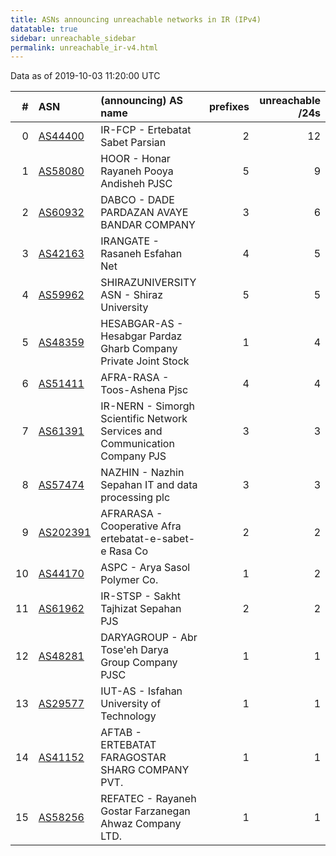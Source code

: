 ```yaml
---
title: ASNs announcing unreachable networks in IR (IPv4)
datatable: true
sidebar: unreachable_sidebar
permalink: unreachable_ir-v4.html
---
```


Data as of 2019-10-03 11:20:00 UTC


<div class="datatable-begin"></div>

|   # | ASN                                      | (announcing) AS name                                                        |   prefixes |   unreachable /24s |
|----:|:-----------------------------------------|:----------------------------------------------------------------------------|-----------:|-------------------:|
|   0 | [AS44400](unreachable_AS44400-v4.html)   | IR-FCP - Ertebatat Sabet Parsian                                            |          2 |                 12 |
|   1 | [AS58080](unreachable_AS58080-v4.html)   | HOOR - Honar Rayaneh Pooya Andisheh PJSC                                    |          5 |                  9 |
|   2 | [AS60932](unreachable_AS60932-v4.html)   | DABCO - DADE PARDAZAN AVAYE BANDAR COMPANY                                  |          3 |                  6 |
|   3 | [AS42163](unreachable_AS42163-v4.html)   | IRANGATE - Rasaneh Esfahan Net                                              |          4 |                  5 |
|   4 | [AS59962](unreachable_AS59962-v4.html)   | SHIRAZUNIVERSITY ASN - Shiraz University                                    |          5 |                  5 |
|   5 | [AS48359](unreachable_AS48359-v4.html)   | HESABGAR-AS - Hesabgar Pardaz Gharb Company Private Joint Stock             |          1 |                  4 |
|   6 | [AS51411](unreachable_AS51411-v4.html)   | AFRA-RASA - Toos-Ashena Pjsc                                                |          4 |                  4 |
|   7 | [AS61391](unreachable_AS61391-v4.html)   | IR-NERN - Simorgh Scientific Network Services and Communication Company PJS |          3 |                  3 |
|   8 | [AS57474](unreachable_AS57474-v4.html)   | NAZHIN - Nazhin Sepahan IT and data processing plc                          |          3 |                  3 |
|   9 | [AS202391](unreachable_AS202391-v4.html) | AFRARASA - Cooperative Afra ertebatat-e-sabet-e Rasa Co                     |          2 |                  2 |
|  10 | [AS44170](unreachable_AS44170-v4.html)   | ASPC - Arya Sasol Polymer Co.                                               |          1 |                  2 |
|  11 | [AS61962](unreachable_AS61962-v4.html)   | IR-STSP - Sakht Tajhizat Sepahan PJS                                        |          2 |                  2 |
|  12 | [AS48281](unreachable_AS48281-v4.html)   | DARYAGROUP - Abr Tose'eh Darya Group Company PJSC                           |          1 |                  1 |
|  13 | [AS29577](unreachable_AS29577-v4.html)   | IUT-AS - Isfahan University of Technology                                   |          1 |                  1 |
|  14 | [AS41152](unreachable_AS41152-v4.html)   | AFTAB - ERTEBATAT FARAGOSTAR SHARG COMPANY PVT.                             |          1 |                  1 |
|  15 | [AS58256](unreachable_AS58256-v4.html)   | REFATEC - Rayaneh Gostar Farzanegan Ahwaz Company LTD.                      |          1 |                  1 |

<div class="datatable-end"></div>